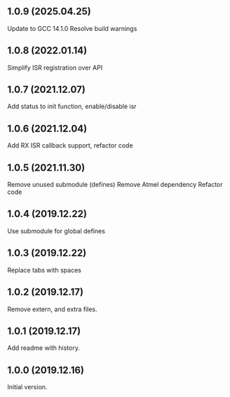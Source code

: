 1.0.9 (2025.04.25)
---------------------
Update to GCC 14.1.0
Resolve build warnings

1.0.8 (2022.01.14)
---------------------
Simplify ISR registration over API

1.0.7 (2021.12.07)
---------------------
Add status to init function, enable/disable isr

1.0.6 (2021.12.04)
---------------------
Add RX ISR callback support, refactor code

1.0.5 (2021.11.30)
---------------------
Remove unused submodule (defines)
Remove Atmel dependency
Refactor code

1.0.4 (2019.12.22)
---------------------
Use submodule for global defines

1.0.3 (2019.12.22)
---------------------
Replace tabs with spaces

1.0.2 (2019.12.17)
---------------------
Remove extern, and extra files.

1.0.1 (2019.12.17)
---------------------
Add readme with history.

1.0.0 (2019.12.16)
---------------------
Initial version.